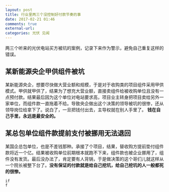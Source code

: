 ```yaml
---
layout: post
title: 行业里两三个没控制好付款节奏的事
date: 2017-02-21 01:46
comments: true
external-url:
categories: 光伏 见闻
---
```

两三个听来的光伏电站买方被坑的案例，记录下来作为警示，避免自己重复这样的错误。

## 某新能源央企甲供组件被坑
某新能源央企，想要尽快做大营业额和规模，于是对于收购类的项目组件采用甲供模式。甲供就甲供了，结果为了想充大营业额，直接卖组件给被收购单位且没有一点预付款。结果最后因为这个单位对电站要求高，项目业主转身把项目卖给另外一家单位，而组件款一直拖着不给。导致央企做出这个决策的领导被坑的很惨，还从领导岗位给拿下了。说白了，一旦把钱付出去，主导权就在别人手里了。 **钱在自己手里，永远是最安全的。**

## 某总包单位组件款提前支付被挪用无法退回
某国企总包单位，也是不差钱那种。承接了个项目，结果，替收购方提前垫付组件款将近一个亿。结果被收购单位前期根本就跑不下来，组件款也被企业挪用了，组件没有发货。最后没办法了，肯定要有人背锅，于是做决策的这个哥们儿就这样从一个院长被整下台了。**没有保证的付款就是给自己挖坑，给自己挖坑的人一般都死的很惨。**
     
    if
    f  
